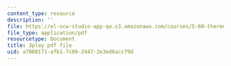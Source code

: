 ```yaml
---
content_type: resource
description: ''
file: https://ol-ocw-studio-app-qa.s3.amazonaws.com/courses/5-60-thermodynamics-kinetics-spring-2008/a7000171afb17c0024472e3ed6acc79d_e124JF_DHCQ.pdf
file_type: application/pdf
resourcetype: Document
title: 3play pdf file
uid: a7000171-afb1-7c00-2447-2e3ed6acc79d
---
```

